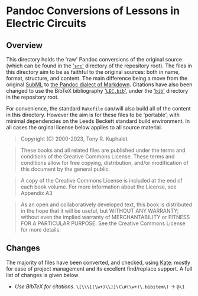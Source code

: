 # Pandoc Conversions of Lessons in Electric Circuits

## Overview

This directory holds the 'raw' Pandoc conversions of the original source (which can be found in the ['`src`'](../src) directory of the repository root). The files in this directory aim to be as faithful to the original sources: both in name, format, structure, and content. The main difference being a move from the original [SubML](https://www.ibiblio.org/kuphaldt/electricCircuits/Devel/markup.html) to [the Pandoc dialect of Markdown](https://pandoc.org/MANUAL.html#pandocs-markdown). Citations have also been changed to use the BibTeX bibliography ['`LEC.bib`'](../bib/LEC.bib), under the ['`bib`'](../bib) directory in the repository root.

For convenience, the standard `Rakefile` can/will also build all of the content in this directory. However the aim is for these files to be 'portable', with minimal dependencies on the Leeds Beckett standard build environment. In all cases the orginal license below applies to all source material.

> Copyright (C) 2000-2023, Tony R. Kuphaldt

> These books and all related files are published under the terms and conditions of the Creative Commons License. These terms and conditions allow for free copying, distribution, and/or modification of this document by the general public.

> A copy of the Creative Commons License is included at the end of each book volume. For more information about the License, see Appendix A3

> As an open and collaboratively developed text, this book is distributed in the hope that it will be useful, but WITHOUT ANY WARRANTY; without even the implied warranty of MERCHANTABILITY or FITNESS FOR A PARTICULAR PURPOSE. See the Creative Commons License for more details.

## Changes

The majority of files have been converted, and checked, using [Kate](https://apps.kde.org/en-gb/kate/): mostly for ease of project management and its excellent find/replace support. A full list of changes is given below

 - _Use BibTeX for citations_. `\[\\\[(\w+)\\]]\(\#(\w+)\.bibitem\)` -> `@\1`
